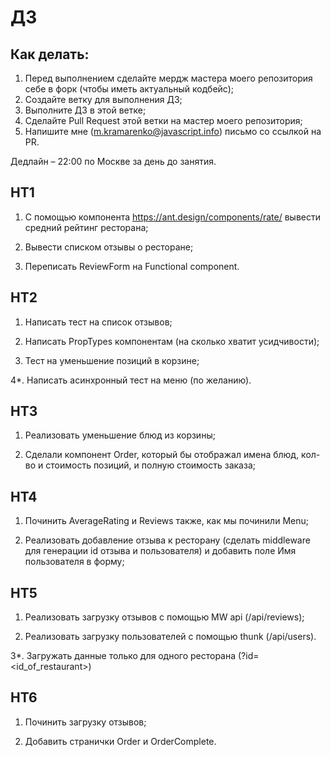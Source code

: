 # ДЗ

## Как делать:

1. Перед выполнением сделайте мердж мастера моего репозитория себе в форк (чтобы иметь актуальный кодбейс);
2. Создайте ветку для выполнения ДЗ;
3. Выполните ДЗ в этой ветке;
4. Сделайте Pull Request этой ветки на мастер моего репозитория;
5. Напишите мне (m.kramarenko@javascript.info) письмо со ссылкой на PR.

Дедлайн – 22:00 по Москве за день до занятия.

## HT1

1. С помощью компонента https://ant.design/components/rate/ вывести средний рейтинг ресторана;

2. Вывести списком отзывы о ресторане;

3. Переписать ReviewForm на Functional component.

## HT2

1. Написать тест на список отзывов;

2. Написать PropTypes компонентам (на сколько хватит усидчивости);

3. Тест на уменьшение позиций в корзине;

4\*. Написать асинхронный тест на меню (по желанию).

## HT3

1. Реализовать уменьшение блюд из корзины;

2. Сделали компонент Order, который бы отображал имена блюд, кол-во и стоимость позиций, и полную стоимость заказа;

## HT4

1. Починить AverageRating и Reviews также, как мы починили Menu;

2. Реализовать добавление отзыва к ресторану (сделать middleware для генерации id отзыва и пользователя) и добавить поле Имя пользователя в форму;

## HT5

1. Реализовать загрузку отзывов с помощью MW api (/api/reviews);

2. Реализовать загрузку пользователей с помощью thunk (/api/users).

3\*. Загружать данные только для одного ресторана (?id=<id_of_restaurant>)

## HT6

1. Починить загрузку отзывов;

2. Добавить странички Order и OrderComplete.
